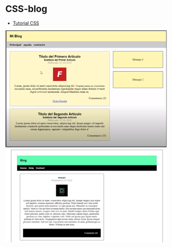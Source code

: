 # CSS-blog
- [Tutorial CSS](https://www.youtube.com/watch?v=W6GTDfrWjXs)

![Design Video-YouTube Tutorial](https://github.com/dianavile/CSS-blog/blob/master/Design.PNG)
![Result- Design](https://github.com/dianavile/CSS-blog/blob/master/Result.PNG)
